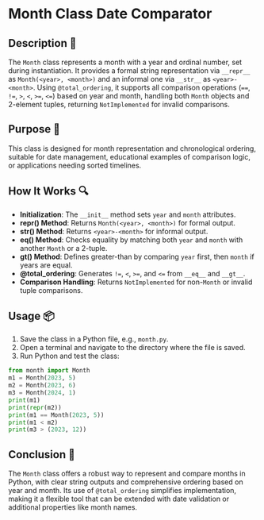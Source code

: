 # Month Class Date Comparator

## Description 📝

The `Month` class represents a month with a year and ordinal number, set during instantiation.
It provides a formal string representation via `__repr__` as `Month(<year>, <month>)` and an informal one via `__str__` as `<year>-<month>`.
Using `@total_ordering`, it supports all comparison operations (`==`, `!=`, `>`, `<`, `>=`, `<=`) based on year and month, handling both `Month` objects and 2-element tuples, returning `NotImplemented` for invalid comparisons.

## Purpose 🎯

This class is designed for month representation and chronological ordering, suitable for date management, educational examples of comparison logic, or applications needing sorted timelines.

## How It Works 🔍

-   **Initialization**: The `__init__` method sets `year` and `month` attributes.
-   ****repr**() Method**: Returns `Month(<year>, <month>)` for formal output.
-   ****str**() Method**: Returns `<year>-<month>` for informal output.
-   ****eq**() Method**: Checks equality by matching both `year` and `month` with another `Month` or a 2-tuple.
-   ****gt**() Method**: Defines greater-than by comparing `year` first, then `month` if years are equal.
-   **@total_ordering**: Generates `!=`, `<`, `>=`, and `<=` from `__eq__` and `__gt__`.
-   **Comparison Handling**: Returns `NotImplemented` for non-`Month` or invalid tuple comparisons.

## Usage 📦

1. Save the class in a Python file, e.g., `month.py`.
2. Open a terminal and navigate to the directory where the file is saved.
3. Run Python and test the class:

```python
from month import Month
m1 = Month(2023, 5)
m2 = Month(2023, 6)
m3 = Month(2024, 1)
print(m1)
print(repr(m2))
print(m1 == Month(2023, 5))
print(m1 < m2)
print(m3 > (2023, 12))
```

## Conclusion 🚀

The `Month` class offers a robust way to represent and compare months in Python, with clear string outputs and comprehensive ordering based on year and month.
Its use of `@total_ordering` simplifies implementation, making it a flexible tool that can be extended with date validation or additional properties like month names.
